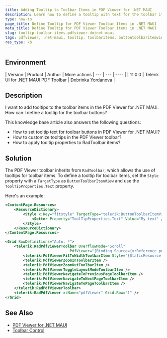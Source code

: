 ```yaml
---
title: Adding Tooltip to Toolbar Items in PDF Viewer for .NET MAUI
description: Learn how to define a tooltip with text for the toolbar items in PDF Viewer for .NET MAUI.
type: how-to
page_title: Define Tooltip for PDF Viewer Toolbar Items in .NET MAUI
meta_title: Define Tooltip for PDF Viewer Toolbar Items in .NET MAUI
slug: tooltip-toolbar-items-pdfviewer-dotnet-maui
tags: pdfviewer, .net-maui, tooltip, toolbaritems, buttontoolbaritemview, style, tooltipproperties.text
res_type: kb
---
```


## Environment

| Version | Product | Author | More actions
| --- | --- | ---- | 
| 11.0.0 | Telerik UI for .NET MAUI PDF Toolbar | [Dobrinka Yordanova](https://www.telerik.com/blogs/author/dobrinka-yordanova) |

## Description

I want to add tooltips to the toolbar items in the PDF Viewer for .NET MAUI. How can I define a tooltip for the toolbar buttons?

This knowledge base article also answers the following questions:
- How to set tooltip text for toolbar buttons in PDF Viewer for .NET MAUI?
- How to customize tooltips in the PDF Viewer toolbar?
- How to apply tooltip properties to RadToolbar items?

## Solution

The PDF Viewer toolbar inherits from `RadToolbar`, which allows the use of tooltips for toolbar items. To define a tooltip for toolbar items, set the `Style` property with a `TargetType` as `ButtonToolbarItemView` and use the `ToolTipProperties.Text` property.

Here's an example:

```xml
<ContentPage.Resources>
	<ResourceDictionary>
		<Style x:Key="fitstyle" TargetType="telerik:ButtonToolbarItemView">
			<Setter Property="ToolTipProperties.Text" Value="My text" />
		</Style>
	</ResourceDictionary>
</ContentPage.Resources>

<Grid RowDefinitions="Auto, *">
	<telerik:RadPdfViewerToolbar OverflowMode="Scroll"
                             PdfViewer="{Binding Source={x:Reference pdfViewer}}">
		<telerik:PdfViewerFitToWidthToolbarItem Style="{StaticResource fitstyle}" />
		<telerik:PdfViewerZoomInToolbarItem />
		<telerik:PdfViewerZoomOutToolbarItem />
		<telerik:PdfViewerToggleLayoutModeToolbarItem />
		<telerik:PdfViewerNavigateToPreviousPageToolbarItem />
		<telerik:PdfViewerNavigateToNextPageToolbarItem />
		<telerik:PdfViewerNavigateToPageToolbarItem />
	</telerik:RadPdfViewerToolbar>
	<telerik:RadPdfViewer x:Name="pdfViewer" Grid.Row="1" />
</Grid>
```

## See Also
- [PDF Viewer for .NET MAUI](https://docs.telerik.com/devtools/maui/controls/pdfviewer/overview)
- [Toolbar Control](https://docs.telerik.com/devtools/maui/controls/toolbar/overview)

